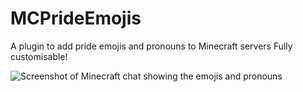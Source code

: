 # MCPrideEmojis
A plugin to add pride emojis and pronouns to Minecraft servers
Fully customisable!

![Screenshot of Minecraft chat showing the emojis and pronouns](/mcprideemojis/example.png)